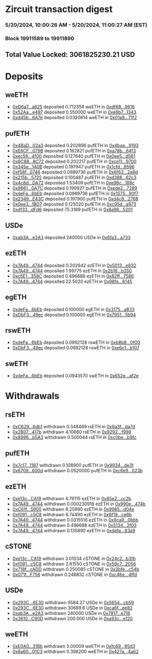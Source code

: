 # Zircuit transaction digest
### 5/20/2024, 10:00:26 AM - 5/20/2024, 11:00:27 AM (EST)
### Block 19911589 to 19911890

## Total Value Locked: 3061825230.21 USD

# Deposits
## weETH
- [0xD6a7...a625](https://etherscan.io/address/0xD6a73A9eEd5AaD695a11927c553ba560B853a625) deposited 0.712354 weETH in [0xdf68...9616](https://etherscan.io/tx/0xD6a73A9eEd5AaD695a11927c553ba560B853a625)
- [0x52Aa...e497](https://etherscan.io/address/0x52Aa899454998Be5b000Ad077a46Bbe360F4e497) deposited 0.550000 weETH in [0xe8b7...1343](https://etherscan.io/tx/0x52Aa899454998Be5b000Ad077a46Bbe360F4e497)
- [0xd45b...6A7e](https://etherscan.io/address/0xd45b3341E8F15c80329320C3977e3b90E7826A7e) deposited 0.0320614 weETH in [0x01a8...71f2](https://etherscan.io/tx/0xd45b3341E8F15c80329320C3977e3b90E7826A7e)
## pufETH
- [0x4BaD...02a3](https://etherscan.io/address/0x4BaD4C67A9704f6df012ff750d80f9C3832102a3) deposited 0.202896 pufETH in [0x4baa...9193](https://etherscan.io/tx/0x4BaD4C67A9704f6df012ff750d80f9C3832102a3)
- [0xE6CF...079B](https://etherscan.io/address/0xE6CFa4ad88bb96848EfCa00d342056759583079B) deposited 0.162821 pufETH in [0xa78b...64f3](https://etherscan.io/tx/0xE6CFa4ad88bb96848EfCa00d342056759583079B)
- [0xec56...4f00](https://etherscan.io/address/0xec56e69054F6f7E89180996dDecD1fD231e24f00) deposited 0.127840 pufETH in [0x0ee5...d561](https://etherscan.io/tx/0xec56e69054F6f7E89180996dDecD1fD231e24f00)
- [0x6C88...8C72](https://etherscan.io/address/0x6C88D2fAe9E53E706B46367C3d4213A40fB48C72) deposited 0.202217 pufETH in [0xce11...9700](https://etherscan.io/tx/0x6C88D2fAe9E53E706B46367C3d4213A40fB48C72)
- [0x345e...140B](https://etherscan.io/address/0x345e05421d7cBacb067A8227B6987b101CBa140B) deposited 0.197947 pufETH in [0x1cfd...8596](https://etherscan.io/tx/0x345e05421d7cBacb067A8227B6987b101CBa140B)
- [0xf58f...0746](https://etherscan.io/address/0xf58f988B698c4bE2Ae71950516020EC18A3f0746) deposited 0.0989736 pufETH in [0x6f63...2a9d](https://etherscan.io/tx/0xf58f988B698c4bE2Ae71950516020EC18A3f0746)
- [0x215b...5725](https://etherscan.io/address/0x215bd0fc76bBB388fDA89a250A9292f796bd5725) deposited 0.100487 pufETH in [0xd388...62c3](https://etherscan.io/tx/0x215bd0fc76bBB388fDA89a250A9292f796bd5725)
- [0x4c8d...DA72](https://etherscan.io/address/0x4c8d90AC429F12eE6504e516398A59eC16b0DA72) deposited 1.53409 pufETH in [0xe98c...188c](https://etherscan.io/tx/0x4c8d90AC429F12eE6504e516398A59eC16b0DA72)
- [0x9661...0A7C](https://etherscan.io/address/0x9661B176db574614F8299182810788dE498f0A7C) deposited 0.199927 pufETH in [0xede2...7289](https://etherscan.io/tx/0x9661B176db574614F8299182810788dE498f0A7C)
- [0xdeFa...6bEb](https://etherscan.io/address/0xdeFa54716dEDfCc2F9d7711BeE3c3cFA49f16bEb) deposited 0.0989736 pufETH in [0x1575...90f7](https://etherscan.io/tx/0xdeFa54716dEDfCc2F9d7711BeE3c3cFA49f16bEb)
- [0x2349...E43C](https://etherscan.io/address/0x2349A5fA4CE1f01452C42ED5eAa16EE5741FE43C) deposited 0.197900 pufETH in [0xd4c8...2768](https://etherscan.io/tx/0x2349A5fA4CE1f01452C42ED5eAa16EE5741FE43C)
- [0x0ee3...1BD7](https://etherscan.io/address/0x0ee328aB96F1C80AfE4Fb877B96035f8B9F81BD7) deposited 0.125020 pufETH in [0xc95d...a973](https://etherscan.io/tx/0x0ee328aB96F1C80AfE4Fb877B96035f8B9F81BD7)
- [0xdf33...dFd6](https://etherscan.io/address/0xdf33b0500E6232904594704730e557683303dFd6) deposited 75.3189 pufETH in [0x8a96...5201](https://etherscan.io/tx/0xdf33b0500E6232904594704730e557683303dFd6)
## USDe
- [0xab3A...e2A3](https://etherscan.io/address/0xab3AD522aa7c8f6D021614fCa8f936CB23d9e2A3) deposited 240000 USDe in [0x6fa3...a733](https://etherscan.io/tx/0xab3AD522aa7c8f6D021614fCa8f936CB23d9e2A3)
## ezETH
- [0x7A49...4744](https://etherscan.io/address/0x7A493Be5c2ce014cD049Bf178a1ac0Db1B434744) deposited 0.202642 ezETH in [0x5013...e832](https://etherscan.io/tx/0x7A493Be5c2ce014cD049Bf178a1ac0Db1B434744)
- [0x7A49...4744](https://etherscan.io/address/0x7A493Be5c2ce014cD049Bf178a1ac0Db1B434744) deposited 1.99775 ezETH in [0x2b16...b350](https://etherscan.io/tx/0x7A493Be5c2ce014cD049Bf178a1ac0Db1B434744)
- [0xc5E1...358C](https://etherscan.io/address/0xc5E15136A0889bf543D42F5203fb38c95D86358C) deposited 0.496688 ezETH in [0x82ff...7586](https://etherscan.io/tx/0xc5E15136A0889bf543D42F5203fb38c95D86358C)
- [0x7A49...4744](https://etherscan.io/address/0x7A493Be5c2ce014cD049Bf178a1ac0Db1B434744) deposited 22.5020 ezETH in [0x98fe...6145](https://etherscan.io/tx/0x7A493Be5c2ce014cD049Bf178a1ac0Db1B434744)
## egETH
- [0xdeFa...6bEb](https://etherscan.io/address/0xdeFa54716dEDfCc2F9d7711BeE3c3cFA49f16bEb) deposited 0.100000 egETH in [0x3175...a833](https://etherscan.io/tx/0xdeFa54716dEDfCc2F9d7711BeE3c3cFA49f16bEb)
- [0xDbF3...49ec](https://etherscan.io/address/0xDbF31B4bf67d2F23C031b770DB4D7Dd9aaDF49ec) deposited 0.100000 egETH in [0x7951...5b94](https://etherscan.io/tx/0xDbF31B4bf67d2F23C031b770DB4D7Dd9aaDF49ec)
## rswETH
- [0xdeFa...6bEb](https://etherscan.io/address/0xdeFa54716dEDfCc2F9d7711BeE3c3cFA49f16bEb) deposited 0.0992128 rswETH in [0xb8b8...0f00](https://etherscan.io/tx/0xdeFa54716dEDfCc2F9d7711BeE3c3cFA49f16bEb)
- [0xDbF3...49ec](https://etherscan.io/address/0xDbF31B4bf67d2F23C031b770DB4D7Dd9aaDF49ec) deposited 0.0992128 rswETH in [0xe6c1...b107](https://etherscan.io/tx/0xDbF31B4bf67d2F23C031b770DB4D7Dd9aaDF49ec)
## swETH
- [0xdeFa...6bEb](https://etherscan.io/address/0xdeFa54716dEDfCc2F9d7711BeE3c3cFA49f16bEb) deposited 0.0943570 swETH in [0x652e...af2e](https://etherscan.io/tx/0xdeFa54716dEDfCc2F9d7711BeE3c3cFA49f16bEb)
# Withdrawals
## rsETH
- [0xC629...6db1](https://etherscan.io/address/0xC629a58655d66Efda2f6426c820d0BadB7016db1) withdrawn 0.348469 rsETH in [0x9a3f...da7d](https://etherscan.io/tx/0xC629a58655d66Efda2f6426c820d0BadB7016db1)
- [0x2B07...417b](https://etherscan.io/address/0x2B07D32ad043CDC361E5757791Fd98478F04417b) withdrawn 4.10660 rsETH in [0x9292...f998](https://etherscan.io/tx/0x2B07D32ad043CDC361E5757791Fd98478F04417b)
- [0x8996...b5A3](https://etherscan.io/address/0x8996f8D5C954A21Aa1989b9500934Ffb35ebb5A3) withdrawn 0.500044 rsETH in [0xc0be...b9fc](https://etherscan.io/tx/0x8996f8D5C954A21Aa1989b9500934Ffb35ebb5A3)
## pufETH
- [0x7c17...1187](https://etherscan.io/address/0x7c17497B37a42f307B71d8923C41d9D04c4c1187) withdrawn 0.108900 pufETH in [0x9934...de3f](https://etherscan.io/tx/0x7c17497B37a42f307B71d8923C41d9D04c4c1187)
- [0x6709...600d](https://etherscan.io/address/0x67099f763709758537350b199793D5cf9a27600d) withdrawn 0.0520000 pufETH in [0xc6e9...023b](https://etherscan.io/tx/0x67099f763709758537350b199793D5cf9a27600d)
## ezETH
- [0xe13c...CA19](https://etherscan.io/address/0xe13c6A2834efA6806259c86a0eEbd6771E0aCA19) withdrawn 4.76115 ezETH in [0x85e2...cc2b](https://etherscan.io/tx/0xe13c6A2834efA6806259c86a0eEbd6771E0aCA19)
- [0x7A49...4744](https://etherscan.io/address/0x7A493Be5c2ce014cD049Bf178a1ac0Db1B434744) withdrawn 0.000230918 ezETH in [0x990e...474b](https://etherscan.io/tx/0x7A493Be5c2ce014cD049Bf178a1ac0Db1B434744)
- [0xC61f...5900](https://etherscan.io/address/0xC61fe428535bC9185D680240576E06ec89005900) withdrawn 8.25990 ezETH in [0x9985...d04e](https://etherscan.io/tx/0xC61fe428535bC9185D680240576E06ec89005900)
- [0xf091...c5C8](https://etherscan.io/address/0xf091c1c4cfB96877eB013bE559bdAb71DdBec5C8) withdrawn 6.74490 ezETH in [0x6f19...ce6b](https://etherscan.io/tx/0xf091c1c4cfB96877eB013bE559bdAb71DdBec5C8)
- [0x7A49...4744](https://etherscan.io/address/0x7A493Be5c2ce014cD049Bf178a1ac0Db1B434744) withdrawn 0.0315516 ezETH in [0x9ca9...0bbb](https://etherscan.io/tx/0x7A493Be5c2ce014cD049Bf178a1ac0Db1B434744)
- [0x7A49...4744](https://etherscan.io/address/0x7A493Be5c2ce014cD049Bf178a1ac0Db1B434744) withdrawn 0.496688 ezETH in [0x5134...2f03](https://etherscan.io/tx/0x7A493Be5c2ce014cD049Bf178a1ac0Db1B434744)
- [0x7A49...4744](https://etherscan.io/address/0x7A493Be5c2ce014cD049Bf178a1ac0Db1B434744) withdrawn 0.135890 ezETH in [0xdefa...83a9](https://etherscan.io/tx/0x7A493Be5c2ce014cD049Bf178a1ac0Db1B434744)
## cSTONE
- [0xe13c...CA19](https://etherscan.io/address/0xe13c6A2834efA6806259c86a0eEbd6771E0aCA19) withdrawn 3.01034 cSTONE in [0x24c2...b3fb](https://etherscan.io/tx/0xe13c6A2834efA6806259c86a0eEbd6771E0aCA19)
- [0xf091...c5C8](https://etherscan.io/address/0xf091c1c4cfB96877eB013bE559bdAb71DdBec5C8) withdrawn 2.61550 cSTONE in [0x59c7...2056](https://etherscan.io/tx/0xf091c1c4cfB96877eB013bE559bdAb71DdBec5C8)
- [0x718f...cADD](https://etherscan.io/address/0x718f1AC4Ac36CDbc60Dbf262b74fBa145ECdcADD) withdrawn 0.250085 cSTONE in [0x3bfe...c54b](https://etherscan.io/tx/0x718f1AC4Ac36CDbc60Dbf262b74fBa145ECdcADD)
- [0x071f...F756](https://etherscan.io/address/0x071fb19eb2d0B1Da6FE0a1fA05883B7e159DF756) withdrawn 0.248832 cSTONE in [0xc46e...4ffd](https://etherscan.io/tx/0x071fb19eb2d0B1Da6FE0a1fA05883B7e159DF756)
## USDe
- [0x293C...6E30](https://etherscan.io/address/0x293C6937D8D82e05B01335F7B33FBA0c8e256E30) withdrawn 9584.27 USDe in [0x5654...cb59](https://etherscan.io/tx/0x293C6937D8D82e05B01335F7B33FBA0c8e256E30)
- [0x293C...6E30](https://etherscan.io/address/0x293C6937D8D82e05B01335F7B33FBA0c8e256E30) withdrawn 30689.6 USDe in [0xca6f...ee82](https://etherscan.io/tx/0x293C6937D8D82e05B01335F7B33FBA0c8e256E30)
- [0xab3A...e2A3](https://etherscan.io/address/0xab3AD522aa7c8f6D021614fCa8f936CB23d9e2A3) withdrawn 240000 USDe in [0x7817...e716](https://etherscan.io/tx/0xab3AD522aa7c8f6D021614fCa8f936CB23d9e2A3)
- [0x3610...C90D](https://etherscan.io/address/0x36109a141917f69A62eaD4F9E9fa72C34f35C90D) withdrawn 200.000 USDe in [0xa93c...e120](https://etherscan.io/tx/0x36109a141917f69A62eaD4F9E9fa72C34f35C90D)
## weETH
- [0xE0A0...31Bb](https://etherscan.io/address/0xE0A0f2968416c5fC69026c59Cc6Db5ff845C31Bb) withdrawn 5.00009 weETH in [0xfc69...95d3](https://etherscan.io/tx/0xE0A0f2968416c5fC69026c59Cc6Db5ff845C31Bb)
- [0x8a60...01C3](https://etherscan.io/address/0x8a606c4d3fDFd5A99ee3dE3883316277127901C3) withdrawn 0.398200 weETH in [0x427a...4a62](https://etherscan.io/tx/0x8a606c4d3fDFd5A99ee3dE3883316277127901C3)
